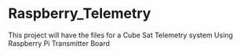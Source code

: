 # Raspberry_Telemetry
This project will have the files for a Cube Sat Telemetry system Using Raspberry Pi Transmitter Board

